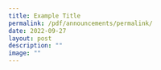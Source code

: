 ```yaml
---
title: Example Title
permalink: /pdf/announcements/permalink/
date: 2022-09-27
layout: post
description: ""
image: ""
---
```

